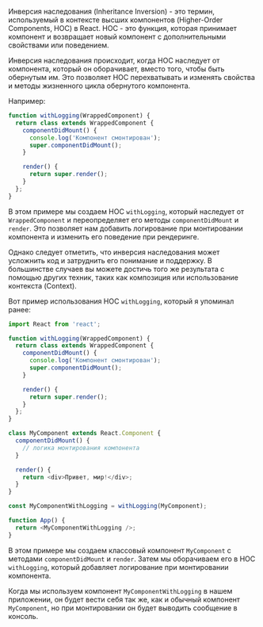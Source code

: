 Инверсия наследования (Inheritance Inversion) - это термин, используемый в контексте высших компонентов (Higher-Order Components, HOC) в React. HOC - это функция, которая принимает компонент и возвращает новый компонент с дополнительными свойствами или поведением.

Инверсия наследования происходит, когда HOC наследует от компонента, который он оборачивает, вместо того, чтобы быть обернутым им. Это позволяет HOC перехватывать и изменять свойства и методы жизненного цикла обернутого компонента.

Например:
```javascript
function withLogging(WrappedComponent) {
  return class extends WrappedComponent {
    componentDidMount() {
      console.log('Компонент смонтирован');
      super.componentDidMount();
    }

    render() {
      return super.render();
    }
  };
}
```
В этом примере мы создаем HOC `withLogging`, который наследует от `WrappedComponent` и переопределяет его методы `componentDidMount` и `render`. Это позволяет нам добавить логирование при монтировании компонента и изменить его поведение при рендеринге.

Однако следует отметить, что инверсия наследования может усложнить код и затруднить его понимание и поддержку. В большинстве случаев вы можете достичь того же результата с помощью других техник, таких как композиция или использование контекста (Context).

Вот пример использования HOC `withLogging`, который я упоминал ранее:
```javascript
import React from 'react';

function withLogging(WrappedComponent) {
  return class extends WrappedComponent {
    componentDidMount() {
      console.log('Компонент смонтирован');
      super.componentDidMount();
    }

    render() {
      return super.render();
    }
  };
}

class MyComponent extends React.Component {
  componentDidMount() {
    // логика монтирования компонента
  }

  render() {
    return <div>Привет, мир!</div>;
  }
}

const MyComponentWithLogging = withLogging(MyComponent);

function App() {
  return <MyComponentWithLogging />;
}
```
В этом примере мы создаем классовый компонент `MyComponent` с методами `componentDidMount` и `render`. Затем мы оборачиваем его в HOC `withLogging`, который добавляет логирование при монтировании компонента.

Когда мы используем компонент `MyComponentWithLogging` в нашем приложении, он будет вести себя так же, как и обычный компонент `MyComponent`, но при монтировании он будет выводить сообщение в консоль.

